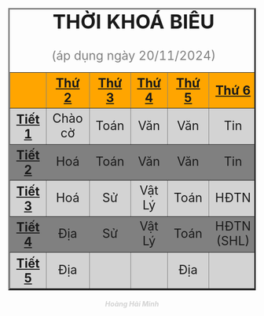 <!DOCTYPE html>
<html>
    <head>
    <style>
        th,td {width:100px; height:50px; font-size:25px;}
        th {text-decoration:underline;}
        h5,th,td {text-align:center;}
    </style>
    </head>
    <body>
        <center><table border="3">
        <caption style="font-size:40px"><strong>THỜI KHOÁ BIỂU</strong></caption>
        <caption style="font-size:25px"><span style="color:grey">(áp dụng ngày 20/11/2024)</span></caption>
            <tr bgcolor="orange">
                <th> </th>
                <th>Thứ 2</th>
                <th>Thứ 3</th>
                <th>Thứ 4</th>
                <th>Thứ 5</th>
                <th>Thứ 6</th>
            </tr>
            <tr bgcolor="lightgrey">
                <th>Tiết 1</th>
                <td>Chào cờ</td>
                <td>Toán</td>
                <td>Văn</td>
                <td>Văn</td>
                <td>Tin</td>
            </tr>
            <tr bgcolor="grey">
                <th>Tiết 2</th>
                <td>Hoá</td>
                <td>Toán</td>
                <td>Văn</td>
                <td>Văn</td>
                <td>Tin</td>
            </tr>
            <tr bgcolor="lightgrey">
                <th>Tiết 3</th>
                <td>Hoá</td>
                <td>Sử</td>
                <td>Vật Lý</td>
                <td>Toán</td>
                <td>HĐTN</td>
            </tr>
            <tr bgcolor="grey">
                <th>Tiết 4</th>
                <td>Địa</td>
                <td>Sử</td>
                <td>Vật Lý</td>
                <td>Toán</td>
                <td>HĐTN (SHL)</td>
            </tr>
            <tr bgcolor="lightgrey">
                <th>Tiết 5</th>
                <td>Địa</td>
                <td> </td>
                <td> </td>
                <td>Địa</td>
                <td> </td>
            </tr>
        </table></center>
        <h5><span style="color: lightgrey"> Hoàng Hải Minh </span></h5>
    </body>
</html>
